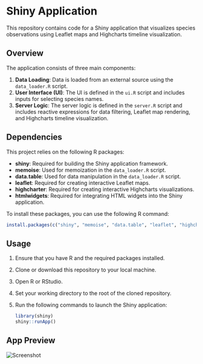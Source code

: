 # Shiny Application

This repository contains code for a Shiny application that visualizes species observations using Leaflet maps and Highcharts timeline visualization.

## Overview

The application consists of three main components:

1. **Data Loading**: Data is loaded from an external source using the `data_loader.R` script.
2. **User Interface (UI)**: The UI is defined in the `ui.R` script and includes inputs for selecting species names.
3. **Server Logic**: The server logic is defined in the `server.R` script and includes reactive expressions for data filtering, Leaflet map rendering, and Highcharts timeline visualization.

## Dependencies

This project relies on the following R packages:

- **shiny**: Required for building the Shiny application framework.
- **memoise**: Used for memoization in the `data_loader.R` script.
- **data.table**: Used for data manipulation in the `data_loader.R` script.
- **leaflet**: Required for creating interactive Leaflet maps.
- **highcharter**: Required for creating interactive Highcharts visualizations.
- **htmlwidgets**: Required for integrating HTML widgets into the Shiny application.

To install these packages, you can use the following R command:

```R
install.packages(c("shiny", "memoise", "data.table", "leaflet", "highcharter", "htmlwidgets"))
```
## Usage

1. Ensure that you have R and the required packages installed.
2. Clone or download this repository to your local machine.
3. Open R or RStudio.
4. Set your working directory to the root of the cloned repository.
5. Run the following commands to launch the Shiny application:

   ```r
   library(shiny)
   shiny::runApp()

## App Preview

![Screenshot](https://i.ibb.co/ns8hfvv/Screenshot-2024-02-13-142628.png)
